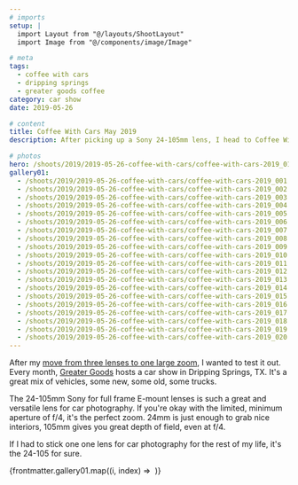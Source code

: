 ```yaml
---
# imports
setup: |
  import Layout from "@/layouts/ShootLayout"
  import Image from "@/components/image/Image"

# meta
tags:
  - coffee with cars
  - dripping springs
  - greater goods coffee
category: car show
date: 2019-05-26

# content
title: Coffee With Cars May 2019
description: After picking up a Sony 24-105mm lens, I head to Coffee With Cars.

# photos
hero: /shoots/2019/2019-05-26-coffee-with-cars/coffee-with-cars-2019_014.jpg
gallery01:
  - /shoots/2019/2019-05-26-coffee-with-cars/coffee-with-cars-2019_001.jpg
  - /shoots/2019/2019-05-26-coffee-with-cars/coffee-with-cars-2019_002.jpg
  - /shoots/2019/2019-05-26-coffee-with-cars/coffee-with-cars-2019_003.jpg
  - /shoots/2019/2019-05-26-coffee-with-cars/coffee-with-cars-2019_004.jpg
  - /shoots/2019/2019-05-26-coffee-with-cars/coffee-with-cars-2019_005.jpg
  - /shoots/2019/2019-05-26-coffee-with-cars/coffee-with-cars-2019_006.jpg
  - /shoots/2019/2019-05-26-coffee-with-cars/coffee-with-cars-2019_007.jpg
  - /shoots/2019/2019-05-26-coffee-with-cars/coffee-with-cars-2019_008.jpg
  - /shoots/2019/2019-05-26-coffee-with-cars/coffee-with-cars-2019_009.jpg
  - /shoots/2019/2019-05-26-coffee-with-cars/coffee-with-cars-2019_010.jpg
  - /shoots/2019/2019-05-26-coffee-with-cars/coffee-with-cars-2019_011.jpg
  - /shoots/2019/2019-05-26-coffee-with-cars/coffee-with-cars-2019_012.jpg
  - /shoots/2019/2019-05-26-coffee-with-cars/coffee-with-cars-2019_013.jpg
  - /shoots/2019/2019-05-26-coffee-with-cars/coffee-with-cars-2019_014.jpg
  - /shoots/2019/2019-05-26-coffee-with-cars/coffee-with-cars-2019_015.jpg
  - /shoots/2019/2019-05-26-coffee-with-cars/coffee-with-cars-2019_016.jpg
  - /shoots/2019/2019-05-26-coffee-with-cars/coffee-with-cars-2019_017.jpg
  - /shoots/2019/2019-05-26-coffee-with-cars/coffee-with-cars-2019_018.jpg
  - /shoots/2019/2019-05-26-coffee-with-cars/coffee-with-cars-2019_019.jpg
  - /shoots/2019/2019-05-26-coffee-with-cars/coffee-with-cars-2019_020.jpg
---
```


After my [move from three lenses to one large zoom](/blog/lens-change-from-3-to-1), I wanted to test it out. Every month, [Greater Goods](https://greatergoodsroasting.com/) hosts a car show in Dripping Springs, TX. It's a great mix of vehicles, some new, some old, some trucks.

The 24-105mm Sony for full frame E-mount lenses is such a great and versatile lens for car photography. If you're okay with the limited, minimum aperture of f/4, it's the perfect zoom. 24mm is just enough to grab nice interiors, 105mm gives you great depth of field, even at f/4.

If I had to stick one one lens for car photography for the rest of my life, it's the 24-105 for sure.

<div>
    {frontmatter.gallery01.map((i, index) =>
        <Image
            file={i}
            sizes="(min-width: 1024px) 800px, 100vw"
        />
    )}
</div>
